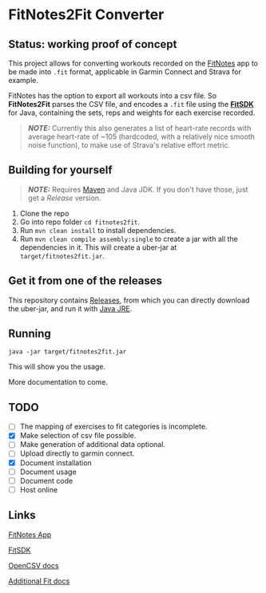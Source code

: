 # FitNotes2Fit Converter

Status: working proof of concept
---

This project allows for converting workouts recorded on the [FitNotes](https://play.google.com/store/apps/details?id=com.github.jamesgay.fitnotes&hl=en_US&gl=US) app to be made into `.fit` format, applicable in Garmin Connect and Strava for example.

FitNotes has the option to export all workouts into a csv file. So **FitNotes2Fit** parses the CSV file, and encodes a `.fit` file using the [**FitSDK**](https://developer.garmin.com/fit/overview/) for Java, containing the sets, reps and weights for each exercise recorded.

> **_NOTE:_** Currently this also generates a list of heart-rate records with average heart-rate of ~105 (hardcoded, with a relatively nice smooth noise function), to make use of Strava's relative effort metric.

## Building for yourself

> **_NOTE:_** Requires [Maven](https://maven.apache.org/install.html) and Java JDK. If you don't have those, just get a _Release_ version.

1. Clone the repo
2. Go into repo folder `cd fitnotes2fit`.
3. Run `mvn clean install` to install dependencies.
4. Run `mvn clean compile assembly:single` to create a jar with all the dependencies in it. This will create a uber-jar at `target/fitnotes2fit.jar`.

## Get it from one of the releases

This repository contains [Releases](https://github.com/tihawk/fitnotes2fit/releases), from which you can directly download the uber-jar, and run it with [Java JRE](https://www.java.com/en/download/).

## Running

```java -jar target/fitnotes2fit.jar```

This will show you the usage.

More documentation to come.

## TODO

 - [ ] The mapping of exercises to fit categories is incomplete.
 - [X] Make selection of csv file possible.
 - [ ] Make generation of additional data optional.
 - [ ] Upload directly to garmin connect.
 - [X] Document installation
 - [ ] Document usage
 - [ ] Document code
 - [ ] Host online

 ## Links

 [FitNotes App](https://play.google.com/store/apps/details?id=com.github.jamesgay.fitnotes&hl=en_US&gl=US)

 [FitSDK](https://developer.garmin.com/fit/overview/)

 [OpenCSV docs](http://opencsv.sourceforge.net/#reading_into_beans)

 [Additional Fit docs](https://apizone.suunto.com/fit-description)